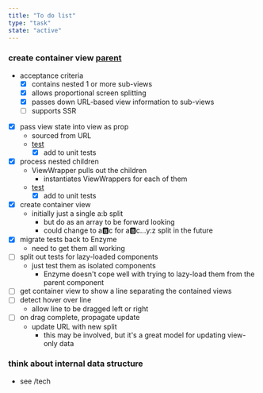 ```yaml
---
title: "To do list"
type: "task"
state: "active"
---
```


### create container view [parent](user-story/user-can-view-a-thinkope)
+ acceptance criteria
    + [X] contains nested 1 or more sub-views
    + [X] allows proportional screen splitting
    + [X] passes down URL-based view information to sub-views
    + [ ] supports SSR
+ [X] pass view state into view as prop
    + sourced from URL
    + [test](http://localhost:3000/@something/two/three?view={%22type%22:%22fish%22,%22x%22:0.00002345,%22y%22:0.000006789,%22w%22:1.0,%22h%22:0.05})
        + [X] add to unit tests
+ [X] process nested children
    + ViewWrapper pulls out the children
        + instantiates ViewWrappers for each of them
    + [test](http://localhost:3000/@something/two/three?view={%22type%22:%22container%22,%22orient%22:%22horiz%22,%22split%22:35.0,%22sub%22:[{%22type%22:%22fish%22},{%22type%22:%22fish%22}]})
        + [X] add to unit tests
+ [X] create container view
    + initially just a single a:b split
        + but do as an array to be forward looking
        + could change to a:b:c for a:b:c...y:z split in the future
+ [X] migrate tests back to Enzyme
    + need to get them all working
+ [ ] split out tests for lazy-loaded components
    + just test them as isolated components
        + Enzyme doesn't cope well with trying to lazy-load them from the parent component
+ [ ] get container view to show a line separating the contained views
+ [ ] detect hover over line
    + allow line to be dragged left or right
+ [ ] on drag complete, propagate update
    + update URL with new split
        + this may be involved, but it's a great model for updating view-only data

### think about internal data structure
+ see /tech
